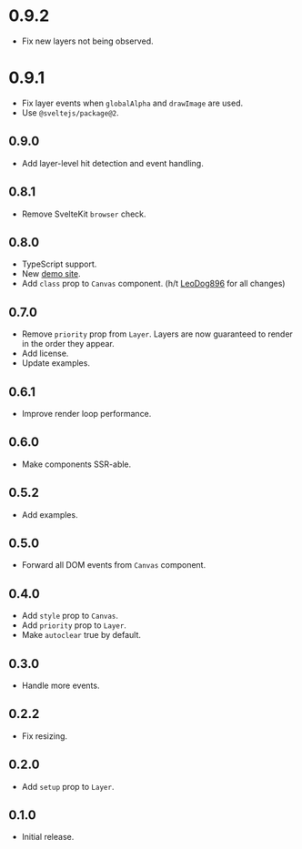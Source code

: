 # 0.9.2

- Fix new layers not being observed.

# 0.9.1

- Fix layer events when `globalAlpha` and `drawImage` are used.
- Use `@sveltejs/package@2`.

## 0.9.0

- Add layer-level hit detection and event handling.

## 0.8.1

- Remove SvelteKit `browser` check.

## 0.8.0

- TypeScript support.
- New [demo site](https://dnass.github.io/svelte-canvas/).
- Add `class` prop to `Canvas` component. (h/t [LeoDog896](https://github.com/LeoDog896) for all changes)

## 0.7.0

- Remove `priority` prop from `Layer`. Layers are now guaranteed to render in the order they appear.
- Add license.
- Update examples.

## 0.6.1

- Improve render loop performance.

## 0.6.0

- Make components SSR-able.

## 0.5.2

- Add examples.

## 0.5.0

- Forward all DOM events from `Canvas` component.

## 0.4.0

- Add `style` prop to `Canvas`.
- Add `priority` prop to `Layer`.
- Make `autoclear` true by default.

## 0.3.0

- Handle more events.

## 0.2.2

- Fix resizing.

## 0.2.0

- Add `setup` prop to `Layer`.

## 0.1.0

- Initial release.
